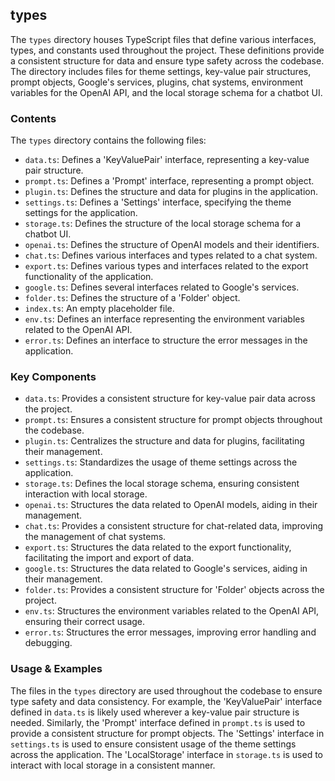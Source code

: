 
## types
The `types` directory houses TypeScript files that define various interfaces, types, and constants used throughout the project. These definitions provide a consistent structure for data and ensure type safety across the codebase. The directory includes files for theme settings, key-value pair structures, prompt objects, Google's services, plugins, chat systems, environment variables for the OpenAI API, and the local storage schema for a chatbot UI.

### Contents
The `types` directory contains the following files:

- `data.ts`: Defines a 'KeyValuePair' interface, representing a key-value pair structure.
- `prompt.ts`: Defines a 'Prompt' interface, representing a prompt object.
- `plugin.ts`: Defines the structure and data for plugins in the application.
- `settings.ts`: Defines a 'Settings' interface, specifying the theme settings for the application.
- `storage.ts`: Defines the structure of the local storage schema for a chatbot UI.
- `openai.ts`: Defines the structure of OpenAI models and their identifiers.
- `chat.ts`: Defines various interfaces and types related to a chat system.
- `export.ts`: Defines various types and interfaces related to the export functionality of the application.
- `google.ts`: Defines several interfaces related to Google's services.
- `folder.ts`: Defines the structure of a 'Folder' object.
- `index.ts`: An empty placeholder file.
- `env.ts`: Defines an interface representing the environment variables related to the OpenAI API.
- `error.ts`: Defines an interface to structure the error messages in the application.

### Key Components
- `data.ts`: Provides a consistent structure for key-value pair data across the project.
- `prompt.ts`: Ensures a consistent structure for prompt objects throughout the codebase.
- `plugin.ts`: Centralizes the structure and data for plugins, facilitating their management.
- `settings.ts`: Standardizes the usage of theme settings across the application.
- `storage.ts`: Defines the local storage schema, ensuring consistent interaction with local storage.
- `openai.ts`: Structures the data related to OpenAI models, aiding in their management.
- `chat.ts`: Provides a consistent structure for chat-related data, improving the management of chat systems.
- `export.ts`: Structures the data related to the export functionality, facilitating the import and export of data.
- `google.ts`: Structures the data related to Google's services, aiding in their management.
- `folder.ts`: Provides a consistent structure for 'Folder' objects across the project.
- `env.ts`: Structures the environment variables related to the OpenAI API, ensuring their correct usage.
- `error.ts`: Structures the error messages, improving error handling and debugging.

### Usage & Examples
The files in the `types` directory are used throughout the codebase to ensure type safety and data consistency. For example, the 'KeyValuePair' interface defined in `data.ts` is likely used wherever a key-value pair structure is needed. Similarly, the 'Prompt' interface defined in `prompt.ts` is used to provide a consistent structure for prompt objects. The 'Settings' interface in `settings.ts` is used to ensure consistent usage of the theme settings across the application. The 'LocalStorage' interface in `storage.ts` is used to interact with local storage in a consistent manner.
